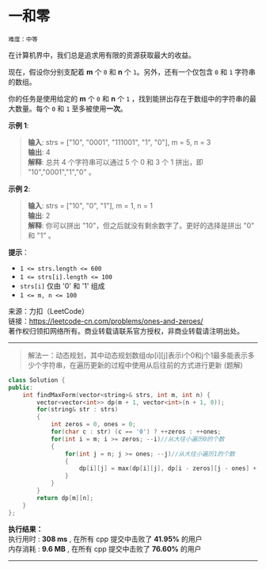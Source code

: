 # 一和零 #  
`难度：中等` 

在计算机界中，我们总是追求用有限的资源获取最大的收益。  

现在，假设你分别支配着 **m** 个 `0` 和 **n** 个 `1`。另外，还有一个仅包含 `0` 和 `1` 字符串的数组。  

你的任务是使用给定的 **m** 个 `0` 和 **n** 个 `1` ，找到能拼出存在于数组中的字符串的最大数量。每个 `0` 和 `1` 至多被使用**一次**。  

**示例 1**:  
>**输入**: strs = ["10", "0001", "111001", "1", "0"], m = 5, n = 3  
>**输出**: 4  
>**解释**: 总共 4 个字符串可以通过 5 个 0 和 3 个 1 拼出，即 "10","0001","1","0" 。  

**示例 2**:  
>**输入**: strs = ["10", "0", "1"], m = 1, n = 1  
>**输出**: 2  
>**解释**: 你可以拼出 "10"，但之后就没有剩余数字了。更好的选择是拼出 "0" 和 "1" 。  

**提示**：  
- `1 <= strs.length <= 600`
- `1 <= strs[i].length <= 100`
- `strs[i]` 仅由 '0' 和 '1' 组成
- `1 <= m, n <= 100`

来源：力扣（LeetCode）  
链接：https://leetcode-cn.com/problems/ones-and-zeroes/  
著作权归领扣网络所有。商业转载请联系官方授权，非商业转载请注明出处。  

---  
>解法一：动态规划，其中动态规划数组dp[i][j]表示i个0和j个1最多能表示多少个字符串，在遍历更新的过程中使用从后往前的方式进行更新 (题解)  

```C++  
class Solution {
public:
    int findMaxForm(vector<string>& strs, int m, int n) {
        vector<vector<int>> dp(m + 1, vector<int>(n + 1, 0));
        for(string& str : strs)
        {
            int zeros = 0, ones = 0;
            for(char c : str) (c == '0') ? ++zeros : ++ones;
            for(int i = m; i >= zeros; --i)//从大往小遍历0的个数
            {
                for(int j = n; j >= ones; --j)//从大往小遍历1的个数
                {
                    dp[i][j] = max(dp[i][j], dp[i - zeros][j - ones] + 1);
                }
            }
        }
        return dp[m][n];
    }
};
```  

**执行结果：**  
执行用时 : **308 ms** , 在所有 cpp 提交中击败了 **41.95%** 的用户  
内存消耗 : **9.6 MB** , 在所有 cpp 提交中击败了 **76.60%** 的用户  

---  